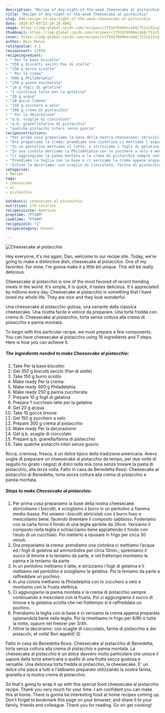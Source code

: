 ```yaml
---
description: "Recipe of Any-night-of-the-week Cheesecake al pistacchio"
title: "Recipe of Any-night-of-the-week Cheesecake al pistacchio"
slug: 846-recipe-of-any-night-of-the-week-cheesecake-al-pistacchio
date: 2020-07-05T23:58:28.496Z
image: https://img-global.cpcdn.com/recipes/c1f91bf6b0becab0/751x532cq70/cheesecake-al-pistacchio-recipe-main-photo.jpg
thumbnail: https://img-global.cpcdn.com/recipes/c1f91bf6b0becab0/751x532cq70/cheesecake-al-pistacchio-recipe-main-photo.jpg
cover: https://img-global.cpcdn.com/recipes/c1f91bf6b0becab0/751x532cq70/cheesecake-al-pistacchio-recipe-main-photo.jpg
author: Bess Munoz
ratingvalue: 4.1
reviewcount: 31059
recipeingredient:
- " Per la base biscotto"
- "350 g biscotti secchi Pan di stelle"
- "150 g burro sciolto"
- " Per la crema"
- "600 g Philadelphia"
- "250 g panna zuccherata"
- "10 g fogli di gelatina"
- "1 cucchiaio latte per la gelatina"
- "20 g acqua"
- "10 gocce limone"
- "150 g zucchero a velo"
- "300 g crema al pistacchio"
- " Per la decorazione"
- "q.b. scaglie di cioccolato"
- "q.b. granellafarina di pistacchio"
- "qualche pistacchi interi senza guscio"
recipeinstructions:
- "Per prima cosa prepariamo la base della nostra cheesecake: sbricioliamo i biscotti, e sciogliamo il burro in un pentolino a fiamma medio-bassa. Poi uniamo i biscotti sbriciolati con il burro fuso e mescoliamo bene, facendo diventare il composto sabbioso. Foderiamo con la carta forno il fondo di una teglia apribile da 26cm. Versiamo il composto nella teglia e schiacciamo bene appiattendo il fondo con l’aiuto di un cucchiaio. Poi metterlo a riposare in frigo per circa 30 minuti."
- "Ora prepariamo la crema: prendiamo una ciotolina ci mettiamo l’acqua ed i fogli di gelatina ad ammorbidire per circa 10min.; spremiamo il succo di limone e lo teniamo da parte, e nel frattempo montiamo la panna e la teniamo da parte."
- "In un pentolino mettiamo il latte, e strizziamo i fogli di gelatina e li mettiamo nel pentolino e sciogliamo la gelatina. Poi la teniamo da parte a raffreddare un pochino."
- "In una ciotola mettiamo la Philadelphia con lo zucchero a velo e montiamo con la frusta elettrica."
- "Ci aggiungiamo la panna montata e la crema di pistacchio sempre continuando a mescolare con la frusta. Poi ci aggiungiamo il succo di limone e la gelatina sciolta che nel frattempo si è raffreddata un pochino."
- "Prendiamo la teglia con la base e ci versiamo la crema appena preparata spianandola bene nella teglia. Poi la rimettiamo in frigo per 6/8h o tutta la notte, oppure nel freezer per 3/4h."
- "Infine la decoriamo: con scaglie di cioccolato, farina di pistacchio e dei pistacchi, et voilà! Bon appétit! 😊"
categories:
- Recipe
tags:
- cheesecake
- al
- pistacchio

katakunci: cheesecake al pistacchio 
nutrition: 270 calories
recipecuisine: American
preptime: "PT18M"
cooktime: "PT48M"
recipeyield: "1"
recipecategory: Dinner

---
```



![Cheesecake al pistacchio](https://img-global.cpcdn.com/recipes/c1f91bf6b0becab0/751x532cq70/cheesecake-al-pistacchio-recipe-main-photo.jpg)

Hey everyone, it's me again, Dan, welcome to our recipe site. Today, we're going to make a distinctive dish, cheesecake al pistacchio. One of my favorites. For mine, I'm gonna make it a little bit unique. This will be really delicious.

Cheesecake al pistacchio is one of the most favored of recent trending meals in the world. It's simple, it is quick, it tastes delicious. It's appreciated by millions every day. Cheesecake al pistacchio is something that I have loved my whole life. They are nice and they look wonderful.

Una cheesecake al pistacchio golosa, una variante dalla classica cheesecake. Una ricetta facile e veloce da preparare. Una torta fredda con crema di. Cheesecake al pistacchio, torta senza cottura alla crema di pistacchio e panna montata.


To begin with this particular recipe, we must prepare a few components. You can have cheesecake al pistacchio using 16 ingredients and 7 steps. Here is how you can achieve it.

<!--inarticleads1-->

##### The ingredients needed to make Cheesecake al pistacchio:

1. Take  Per la base biscotto:
1. Get 350 g biscotti secchi (Pan di stelle)
1. Take 150 g burro sciolto
1. Make ready  Per la crema:
1. Make ready 600 g Philadelphia
1. Make ready 250 g panna zuccherata
1. Prepare 10 g fogli di gelatina
1. Prepare 1 cucchiaio latte per la gelatina
1. Get 20 g acqua
1. Take 10 gocce limone
1. Get 150 g zucchero a velo
1. Prepare 300 g crema al pistacchio
1. Make ready  Per la decorazione:
1. Get q.b. scaglie di cioccolato
1. Prepare q.b. granella/farina di pistacchio
1. Take qualche pistacchi interi senza guscio


Ricca, cremosa, fresca, è un dolce tipico della tradizione americana. Avevo voglia di preparare un cheesecake al pistacchio da tempo, per due volte di seguito ho girato i negozi di dolci nella mia zona senza trovare la pasta di pistacchio, alla terza volta. Fatto in casa da Benedetta Rossi. Cheesecake al pistacchio di Benedetta, torta senza cottura alla crema di pistacchio e panna montata. 

<!--inarticleads2-->

##### Steps to make Cheesecake al pistacchio:

1. Per prima cosa prepariamo la base della nostra cheesecake: sbricioliamo i biscotti, e sciogliamo il burro in un pentolino a fiamma medio-bassa. Poi uniamo i biscotti sbriciolati con il burro fuso e mescoliamo bene, facendo diventare il composto sabbioso. Foderiamo con la carta forno il fondo di una teglia apribile da 26cm. Versiamo il composto nella teglia e schiacciamo bene appiattendo il fondo con l’aiuto di un cucchiaio. Poi metterlo a riposare in frigo per circa 30 minuti.
1. Ora prepariamo la crema: prendiamo una ciotolina ci mettiamo l’acqua ed i fogli di gelatina ad ammorbidire per circa 10min.; spremiamo il succo di limone e lo teniamo da parte, e nel frattempo montiamo la panna e la teniamo da parte.
1. In un pentolino mettiamo il latte, e strizziamo i fogli di gelatina e li mettiamo nel pentolino e sciogliamo la gelatina. Poi la teniamo da parte a raffreddare un pochino.
1. In una ciotola mettiamo la Philadelphia con lo zucchero a velo e montiamo con la frusta elettrica.
1. Ci aggiungiamo la panna montata e la crema di pistacchio sempre continuando a mescolare con la frusta. Poi ci aggiungiamo il succo di limone e la gelatina sciolta che nel frattempo si è raffreddata un pochino.
1. Prendiamo la teglia con la base e ci versiamo la crema appena preparata spianandola bene nella teglia. Poi la rimettiamo in frigo per 6/8h o tutta la notte, oppure nel freezer per 3/4h.
1. Infine la decoriamo: con scaglie di cioccolato, farina di pistacchio e dei pistacchi, et voilà! Bon appétit! 😊


Fatto in casa da Benedetta Rossi. Cheesecake al pistacchio di Benedetta, torta senza cottura alla crema di pistacchio e panna montata. La cheesecake al pistacchio è un dolce davvero molto particolare che unisce il sapore della torta americana a quello di una frutta secca gustosa e versatile. Una deliziosa torta fredda al pistacchio, la cheesecake. E&#39; un dolce che piace a tutti e l&#39;abbiamo preparato utilizzando la nostra farina, granella e la nostra crema di pistacchio. 

So that's going to wrap it up with this special food cheesecake al pistacchio recipe. Thank you very much for your time. I am confident you can make this at home. There is gonna be interesting food at home recipes coming up. Don't forget to bookmark this page on your browser, and share it to your family, friends and colleague. Thank you for reading. Go on get cooking!
